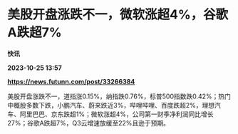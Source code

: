 # 美股开盘涨跌不一，微软涨超4%，谷歌A跌超7%
**快讯**

**2023-10-25 13:57**

**https://news.futunn.com/post/33266384**

美股开盘涨跌不一，道指涨0.15%，纳指跌0.76%，标普500指数跌0.42%；热门中概股多数下跌，小鹏汽车、蔚来跌近3%，哔哩哔哩、百度跌超2%，理想汽车、阿里巴巴、京东跌超1%；微软涨超4%，公司第一财季净利润同比增长27%；谷歌A跌超7%，Q3云增速放缓至22%且逊于预期。